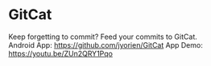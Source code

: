 # GitCat
Keep forgetting to commit? Feed your commits to GitCat.<br>
Android App: https://github.com/jyorien/GitCat
App Demo: https://youtu.be/ZUn2QRY1Pqo

